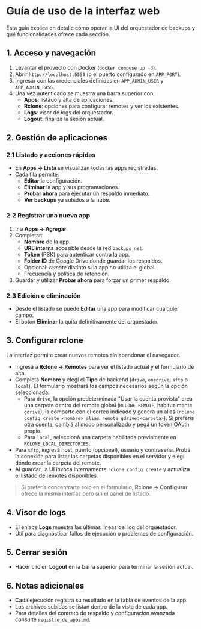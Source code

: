 # Guía de uso de la interfaz web

Esta guía explica en detalle cómo operar la UI del orquestador de backups y qué
funcionalidades ofrece cada sección.

## 1. Acceso y navegación
1. Levantar el proyecto con Docker (`docker compose up -d`).
2. Abrir `http://localhost:5550` (o el puerto configurado en `APP_PORT`).
3. Ingresar con las credenciales definidas en `APP_ADMIN_USER` y `APP_ADMIN_PASS`.
4. Una vez autenticado se muestra una barra superior con:
   - **Apps**: listado y alta de aplicaciones.
   - **Rclone**: opciones para configurar remotes y ver los existentes.
   - **Logs**: visor de logs del orquestador.
   - **Logout**: finaliza la sesión actual.

## 2. Gestión de aplicaciones
### 2.1 Listado y acciones rápidas
- En **Apps → Lista** se visualizan todas las apps registradas.
- Cada fila permite:
  - **Editar** la configuración.
  - **Eliminar** la app y sus programaciones.
  - **Probar ahora** para ejecutar un respaldo inmediato.
  - **Ver backups** ya subidos a la nube.

### 2.2 Registrar una nueva app
1. Ir a **Apps → Agregar**.
2. Completar:
   - **Nombre** de la app.
   - **URL interna** accesible desde la red `backups_net`.
   - **Token** (PSK) para autenticar contra la app.
   - **Folder ID** de Google Drive donde guardar los respaldos.
   - Opcional: *remote* distinto si la app no utiliza el global.
   - Frecuencia y política de retención.
3. Guardar y utilizar **Probar ahora** para forzar un primer respaldo.

### 2.3 Edición o eliminación
- Desde el listado se puede **Editar** una app para modificar cualquier campo.
- El botón **Eliminar** la quita definitivamente del orquestador.

## 3. Configurar rclone
La interfaz permite crear nuevos remotes sin abandonar el navegador.

- Ingresá a **Rclone → Remotes** para ver el listado actual y el formulario de alta.
- Completá **Nombre** y elegí el **Tipo** de backend (`drive`, `onedrive`, `sftp` o `local`). El formulario mostrará los campos necesarios según la opción seleccionada:
  - Para `drive`, la opción predeterminada "Usar la cuenta provista" crea una carpeta dentro del remote global (`RCLONE_REMOTE`, habitualmente `gdrive`), la comparte con el correo indicado y genera un alias (`rclone config create <nombre> alias remote gdrive:<carpeta>`). Si preferís otra cuenta, cambiá al modo personalizado y pegá un token OAuth propio.
  - Para `local`, seleccioná una carpeta habilitada previamente en `RCLONE_LOCAL_DIRECTORIES`.
- Para `sftp`, ingresá host, puerto (opcional), usuario y contraseña. Probá la conexión para listar las carpetas disponibles en el servidor y elegí dónde crear la carpeta del remote.
- Al guardar, la UI invoca internamente `rclone config create` y actualiza el listado de remotes disponibles.

> Si preferís concentrarte solo en el formulario, **Rclone → Configurar** ofrece la misma interfaz pero sin el panel de listado.

## 4. Visor de logs
- El enlace **Logs** muestra las últimas líneas del log del orquestador.
- Útil para diagnosticar fallos de ejecución o problemas de configuración.

## 5. Cerrar sesión
- Hacer clic en **Logout** en la barra superior para terminar la sesión actual.

## 6. Notas adicionales
- Cada ejecución registra su resultado en la tabla de eventos de la app.
- Los archivos subidos se listan dentro de la vista de cada app.
- Para detalles del contrato de respaldo y configuración avanzada consulte
  [`registro_de_apps.md`](registro_de_apps.md).

